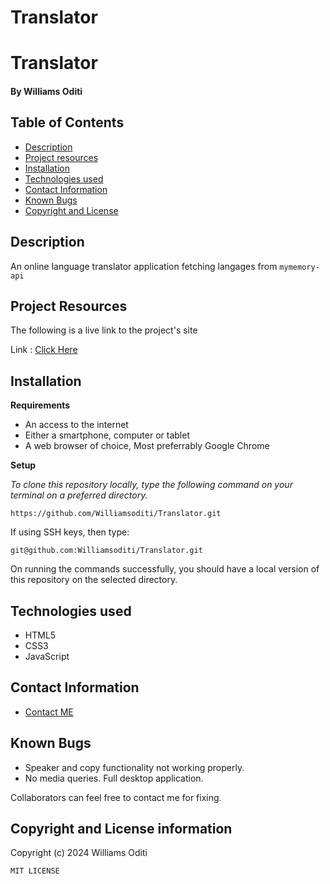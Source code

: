 # Translator


# Translator
#### By **Williams Oditi**
## Table of Contents
+ [Description](#Description)
+ [Project resources](#project-resources)
+ [Installation](#installation)
+ [Technologies used](#technologies-used)
+ [Contact Information](#contact-information)
+ [Known Bugs](#known-bugs)
+ [Copyright and License](#copyright-and-license-information) 

## Description
An online language translator application fetching langages from `mymemory-api`

## Project Resources
The following is a live link to the project's site

Link : [Click Here](https://williamsoditi.github.io/Translator/)

## Installation
**Requirements**
+ An access to the internet
+ Either a smartphone, computer or tablet
+ A web browser of choice, Most preferrably Google Chrome

**Setup**

*To clone this repository locally, type the following command on your terminal on a preferred directory.*

`https://github.com/Williamsoditi/Translator.git`

If using SSH keys, then type:

`git@github.com:Williamsoditi/Translator.git`

On running the commands successfully, you should have a local version of this repository on the selected directory.



## Technologies used
+ HTML5
+ CSS3 
+ JavaScript

## Contact Information
+ [Contact ME](https://linktr.ee/williamsoditi25)

## Known Bugs
+ Speaker and copy functionality not working properly.
+ No media queries. Full desktop application.

Collaborators can feel free to contact me for fixing.

## Copyright and License information
Copyright (c) 2024 Williams Oditi

`MIT LICENSE`
